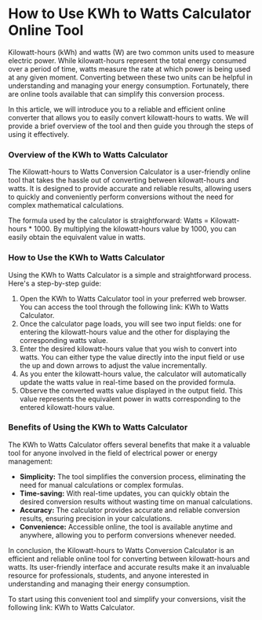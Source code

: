 How to Use KWh to Watts Calculator Online Tool
==============================================

Kilowatt-hours (kWh) and watts (W) are two common units used to measure electric power. While kilowatt-hours represent the total energy consumed over a period of time, watts measure the rate at which power is being used at any given moment. Converting between these two units can be helpful in understanding and managing your energy consumption. Fortunately, there are online tools available that can simplify this conversion process.

In this article, we will introduce you to a reliable and efficient online converter that allows you to easily convert kilowatt-hours to watts. We will provide a brief overview of the tool and then guide you through the steps of using it effectively.

### Overview of the KWh to Watts Calculator

The Kilowatt-hours to Watts Conversion Calculator is a user-friendly online tool that takes the hassle out of converting between kilowatt-hours and watts. It is designed to provide accurate and reliable results, allowing users to quickly and conveniently perform conversions without the need for complex mathematical calculations.

The formula used by the calculator is straightforward: Watts = Kilowatt-hours \* 1000. By multiplying the kilowatt-hours value by 1000, you can easily obtain the equivalent value in watts.

### How to Use the KWh to Watts Calculator

Using the KWh to Watts Calculator is a simple and straightforward process. Here's a step-by-step guide:

1. Open the KWh to Watts Calculator tool in your preferred web browser. You can access the tool through the following link: KWh to Watts Calculator.
2. Once the calculator page loads, you will see two input fields: one for entering the kilowatt-hours value and the other for displaying the corresponding watts value.
3. Enter the desired kilowatt-hours value that you wish to convert into watts. You can either type the value directly into the input field or use the up and down arrows to adjust the value incrementally.
4. As you enter the kilowatt-hours value, the calculator will automatically update the watts value in real-time based on the provided formula.
5. Observe the converted watts value displayed in the output field. This value represents the equivalent power in watts corresponding to the entered kilowatt-hours value.

### Benefits of Using the KWh to Watts Calculator

The KWh to Watts Calculator offers several benefits that make it a valuable tool for anyone involved in the field of electrical power or energy management:

- **Simplicity:** The tool simplifies the conversion process, eliminating the need for manual calculations or complex formulas.
- **Time-saving:** With real-time updates, you can quickly obtain the desired conversion results without wasting time on manual calculations.
- **Accuracy:** The calculator provides accurate and reliable conversion results, ensuring precision in your calculations.
- **Convenience:** Accessible online, the tool is available anytime and anywhere, allowing you to perform conversions whenever needed.

In conclusion, the Kilowatt-hours to Watts Conversion Calculator is an efficient and reliable online tool for converting between kilowatt-hours and watts. Its user-friendly interface and accurate results make it an invaluable resource for professionals, students, and anyone interested in understanding and managing their energy consumption.

To start using this convenient tool and simplify your conversions, visit the following link: KWh to Watts Calculator.